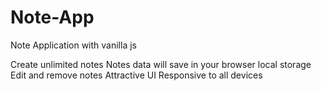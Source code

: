 # Note-App
Note Application with vanilla js

Create unlimited notes
Notes data will save in your browser local storage
Edit and remove notes
Attractive UI
Responsive to all devices
